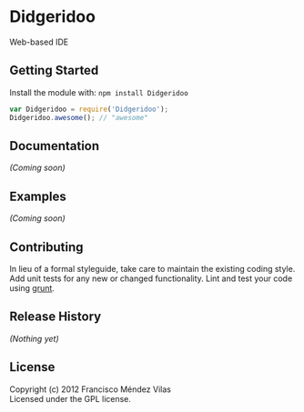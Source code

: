 # Didgeridoo

Web-based IDE

## Getting Started
Install the module with: `npm install Didgeridoo`

```javascript
var Didgeridoo = require('Didgeridoo');
Didgeridoo.awesome(); // "awesome"
```

## Documentation
_(Coming soon)_

## Examples
_(Coming soon)_

## Contributing
In lieu of a formal styleguide, take care to maintain the existing coding style. Add unit tests for any new or changed functionality. Lint and test your code using [grunt](https://github.com/cowboy/grunt).

## Release History
_(Nothing yet)_

## License
Copyright (c) 2012 Francisco Méndez Vilas  
Licensed under the GPL license.

